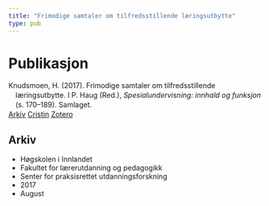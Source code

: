 ```yaml
---
title: "Frimodige samtaler om tilfredsstillende læringsutbytte"
type: pub
---
```

<h1>Publikasjon</h1>
<article id="csl-bib-container-5T8DBQMV" class="csl-bib-container">
  <div class="csl-bib-body" style="line-height: 1.35; padding-left: 1em; text-indent:-1em;">
  <div class="csl-entry">Knudsmoen, H. (2017). Frimodige samtaler om tilfredsstillende l&#xE6;ringsutbytte. I P. Haug (Red.), <i>Spesialundervisning: innhald og funksjon</i> (s. 170&#x2013;189). Samlaget.</div>
</div>
  <div class="csl-bib-buttons">
    <a href="#taxonomy-article-5T8DBQMV" class="csl-bib-button">Arkiv</a>
    <a href="https://app.cristin.no/results/show.jsf?id=1483895" alt="Cristin URL" class="csl-bib-button">Cristin</a>
    <a href="http://zotero.org/groups/5022929/items/5T8DBQMV" alt="Zotero URL" class="csl-bib-button">Zotero</a>
  </div>
  <div id="csl-bib-meta-container-5T8DBQMV"></div>
</article>
<div id="csl-bib-meta-5T8DBQMV" class="csl-bib-meta">
  <article id="taxonomy-article-5T8DBQMV" class="taxonomy-article">
    <h1>Arkiv</h1>
    <ul>
      <li>Høgskolen i Innlandet</li>
      <li>Fakultet for lærerutdanning og pedagogikk</li>
      <li>Senter for praksisrettet utdanningsforskning</li>
      <li>2017</li>
      <li>August</li>
    </ul>
  </article>
</div>
